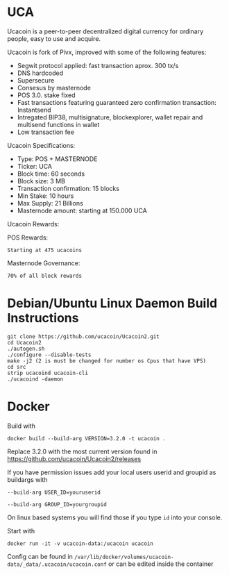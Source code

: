 # UCA

Ucacoin is a peer-to-peer decentralized digital currency for ordinary people, easy to use and acquire.

Ucacoin is fork of Pivx, improved with some of the following features:

- Segwit protocol applied: fast transaction aprox. 300 tx/s
- DNS hardcoded
- Supersecure
- Consesus by masternode
- POS 3.0. stake fixed
- Fast transactions featuring guaranteed zero confirmation transaction: Instantsend
- Intregated BIP38, multisignature, blockexplorer, wallet repair and multisend functions in wallet
- Low transaction fee



Ucacoin Specifications:

- Type: POS + MASTERNODE
- Ticker: UCA
- Block time: 60 seconds
- Block size: 3 MB
- Transaction confirmation: 15 blocks
- Min Stake: 10 hours
- Max Supply: 21 Billions
- Masternode amount: starting at 150.000 UCA


Ucacoin Rewards:

POS Rewards:
```
Starting at 475 ucacoins
```

Masternode Governance:

```
70% of all block rewards

```
# Debian/Ubuntu Linux Daemon Build Instructions

```
git clone https://github.com/ucacoin/Ucacoin2.git
cd Ucacoin2
./autogen.sh
./configure --disable-tests
make -j2 (2 is must be changed for number os Cpus that have VPS)
cd src
strip ucacoind ucacoin-cli
./ucacoind -daemon

```

# Docker

Build with

`docker build --build-arg VERSION=3.2.0 -t ucacoin . `

Replace 3.2.0 with the most current version found in https://github.com/ucacoin/Ucacoin2/releases

If you have permission issues add your local users userid and groupid as buildargs with

`--build-arg USER_ID=youruserid`

`--build-arg GROUP_ID=yourgroupid`

On linux based systems you will find those if you type `id` into your console.

Start with

`docker run -it -v ucacoin-data:/ucacoin ucacoin`

Config can be found in `/var/lib/docker/volumes/ucacoin-data/_data/.ucacoin/ucacoin.conf` or can be edited inside the container
